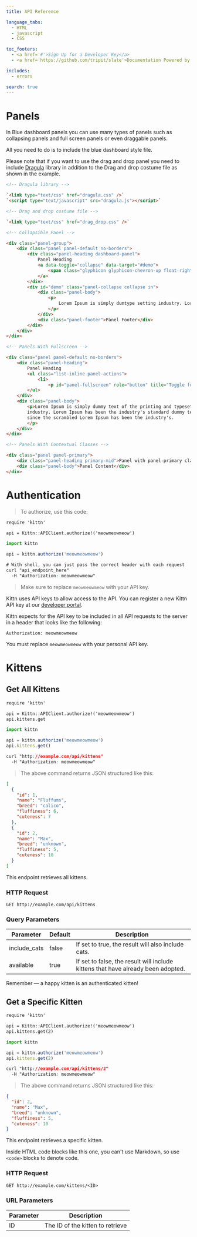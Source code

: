 ```yaml
---
title: API Reference

language_tabs:
  - HTML
  - javascript
  - CSS

toc_footers:
  - <a href='#'>Sign Up for a Developer Key</a>
  - <a href='https://github.com/tripit/slate'>Documentation Powered by Slate</a>

includes:
  - errors

search: true
---
```


# Panels

In Blue dashboard panels you can use many types of panels such as collapsing panels and full screen panels or even draggable panels.

All you need to do is to include the blue dashboard style file.


<aside class="notice">
Please note that if you want to use the drag and drop panel you need to include <a href="https://bevacqua.github.io/dragula/">Dragula</a> library in addition to the Drag and drop costume file as shown in the example.
</aside>


```HTML
<!-- Dragula library -->

`<link type="text/css" href="dragula.css" />`
`<script type="text/javascript" src="dragula.js"></script>`

<!-- Drag and drop costume file -->

`<link type="text/css" href="drag_drop.css" />`

<!-- Collapsible Panel -->

<div class="panel-group">
    <div class="panel panel-default no-borders">
        <div class="panel-heading dashboard-panel">
            Panel Heading
            <a data-toggle="collapse" data-target="#demo">
                <span class="glyphicon glyphicon-chevron-up float-right"></span>
            </a>
        </div>
        <div id="demo" class="panel-collapse collapse in">
            <div class="panel-body">
                <p>
                    Lorem Ipsum is simply dumtype setting industry. Lorem Ipstandard dummy text ever since the scrambled.
                </p>
            </div>
            <div class="panel-footer">Panel Footer</div>
        </div>
    </div>
</div>

<!-- Panels With Fullscreen -->

<div class="panel panel-default no-borders">
    <div class="panel-heading">
        Panel Heading
        <ul class="list-inline panel-actions">
            <li>
                <p id="panel-fullscreen" role="button" title="Toggle fullscreen"><i class="glyphicon glyphicon-resize-full"></i></li>
        </ul>
    </div>
    <div class="panel-body">
        <p>Lorem Ipsum is simply dummy text of the printing and typesetting 
        industry. Lorem Ipsum has been the industry's standard dummy text ever 
        since the scrambled Lorem Ipsum has been the industry's.
        </p>
    </div>
</div>

<!-- Panels With Contextual Classes -->

<div class="panel panel-primary">
    <div class="panel-heading primary-mid">Panel with panel-primary class</div>
    <div class="panel-body">Panel Content</div>
</div>

```


# Authentication

> To authorize, use this code:

```HTML
require 'kittn'

api = Kittn::APIClient.authorize!('meowmeowmeow')
```

```javascript
import kittn

api = kittn.authorize('meowmeowmeow')
```

```CSS
# With shell, you can just pass the correct header with each request
curl "api_endpoint_here"
  -H "Authorization: meowmeowmeow"
```


> Make sure to replace `meowmeowmeow` with your API key.

Kittn uses API keys to allow access to the API. You can register a new Kittn API key at our [developer portal](http://example.com/developers).

Kittn expects for the API key to be included in all API requests to the server in a header that looks like the following:

`Authorization: meowmeowmeow`

<aside class="notice">
You must replace <code>meowmeowmeow</code> with your personal API key.
</aside>

# Kittens

## Get All Kittens

```HTML
require 'kittn'

api = Kittn::APIClient.authorize!('meowmeowmeow')
api.kittens.get
```

```javascript
import kittn

api = kittn.authorize('meowmeowmeow')
api.kittens.get()
```

```CSS
curl "http://example.com/api/kittens"
  -H "Authorization: meowmeowmeow"
```


> The above command returns JSON structured like this:

```json
[
  {
    "id": 1,
    "name": "Fluffums",
    "breed": "calico",
    "fluffiness": 6,
    "cuteness": 7
  },
  {
    "id": 2,
    "name": "Max",
    "breed": "unknown",
    "fluffiness": 5,
    "cuteness": 10
  }
]
```

This endpoint retrieves all kittens.

### HTTP Request

`GET http://example.com/api/kittens`

### Query Parameters

Parameter | Default | Description
--------- | ------- | -----------
include_cats | false | If set to true, the result will also include cats.
available | true | If set to false, the result will include kittens that have already been adopted.

<aside class="success">
Remember — a happy kitten is an authenticated kitten!
</aside>

## Get a Specific Kitten

```HTML
require 'kittn'

api = Kittn::APIClient.authorize!('meowmeowmeow')
api.kittens.get(2)
```

```javascript
import kittn

api = kittn.authorize('meowmeowmeow')
api.kittens.get(2)
```

```CSS
curl "http://example.com/api/kittens/2"
  -H "Authorization: meowmeowmeow"
```


> The above command returns JSON structured like this:

```json
{
  "id": 2,
  "name": "Max",
  "breed": "unknown",
  "fluffiness": 5,
  "cuteness": 10
}
```

This endpoint retrieves a specific kitten.

<aside class="warning">Inside HTML code blocks like this one, you can't use Markdown, so use <code>&lt;code&gt;</code> blocks to denote code.</aside>

### HTTP Request

`GET http://example.com/kittens/<ID>`

### URL Parameters

Parameter | Description
--------- | -----------
ID | The ID of the kitten to retrieve

